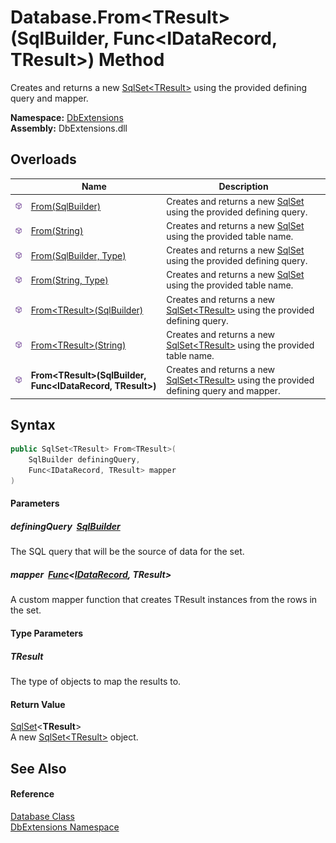 Database.From&lt;TResult>(SqlBuilder, Func&lt;IDataRecord, TResult>) Method
===========================================================================
Creates and returns a new [SqlSet&lt;TResult>][1] using the provided defining query and mapper.
  
**Namespace:** [DbExtensions][2]  
**Assembly:** DbExtensions.dll

Overloads
---------

|                  | Name                                                            | Description                                                                                     |
| ---------------- | --------------------------------------------------------------- | ----------------------------------------------------------------------------------------------- |
| ![Public method] | [From(SqlBuilder)][3]                                           | Creates and returns a new [SqlSet][4] using the provided defining query.                        |
| ![Public method] | [From(String)][5]                                               | Creates and returns a new [SqlSet][4] using the provided table name.                            |
| ![Public method] | [From(SqlBuilder, Type)][6]                                     | Creates and returns a new [SqlSet][4] using the provided defining query.                        |
| ![Public method] | [From(String, Type)][7]                                         | Creates and returns a new [SqlSet][4] using the provided table name.                            |
| ![Public method] | [From&lt;TResult>(SqlBuilder)][8]                               | Creates and returns a new [SqlSet&lt;TResult>][1] using the provided defining query.            |
| ![Public method] | [From&lt;TResult>(String)][9]                                   | Creates and returns a new [SqlSet&lt;TResult>][1] using the provided table name.                |
| ![Public method] | **From&lt;TResult>(SqlBuilder, Func&lt;IDataRecord, TResult>)** | Creates and returns a new [SqlSet&lt;TResult>][1] using the provided defining query and mapper. |


Syntax
------

```csharp
public SqlSet<TResult> From<TResult>(
	SqlBuilder definingQuery,
	Func<IDataRecord, TResult> mapper
)

```

#### Parameters

##### *definingQuery*  [SqlBuilder][10]
The SQL query that will be the source of data for the set.

##### *mapper*  [Func][11]&lt;[IDataRecord][12], **TResult**>
A custom mapper function that creates TResult instances from the rows in the set.

#### Type Parameters

##### *TResult*
The type of objects to map the results to.

#### Return Value
[SqlSet][1]&lt;**TResult**>  
A new [SqlSet&lt;TResult>][1] object.

See Also
--------

#### Reference
[Database Class][13]  
[DbExtensions Namespace][2]  

[1]: ../SqlSet_1/README.md
[2]: ../README.md
[3]: From.md
[4]: ../SqlSet/README.md
[5]: From_2.md
[6]: From_1.md
[7]: From_3.md
[8]: From__1.md
[9]: From__1_2.md
[10]: ../SqlBuilder/README.md
[11]: https://learn.microsoft.com/dotnet/api/system.func-2
[12]: https://learn.microsoft.com/dotnet/api/system.data.idatarecord
[13]: README.md
[Public method]: ../../icons/pubmethod.svg "Public method"